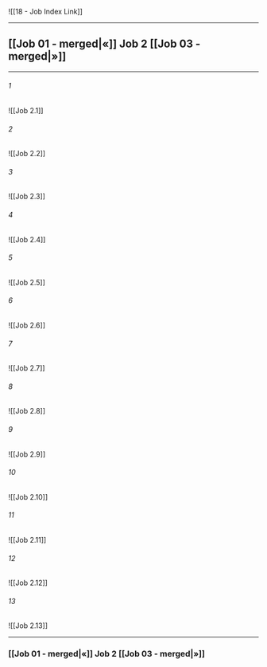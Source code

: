 ![[18 - Job Index Link]]

---
##  [[Job 01 - merged|«]] Job 2 [[Job 03 - merged|»]]

---

###### 1
![[Job 2.1]] 

###### 2
![[Job 2.2]] 

###### 3
![[Job 2.3]] 

###### 4
![[Job 2.4]]

###### 5 
![[Job 2.5]] 

###### 6
![[Job 2.6]] 

###### 7
![[Job 2.7]] 

###### 8
![[Job 2.8]] 

###### 9
![[Job 2.9]] 

###### 10
![[Job 2.10]] 

###### 11
![[Job 2.11]] 

###### 12
![[Job 2.12]]

###### 13
![[Job 2.13]] 


---
###  [[Job 01 - merged|«]] Job 2 [[Job 03 - merged|»]]